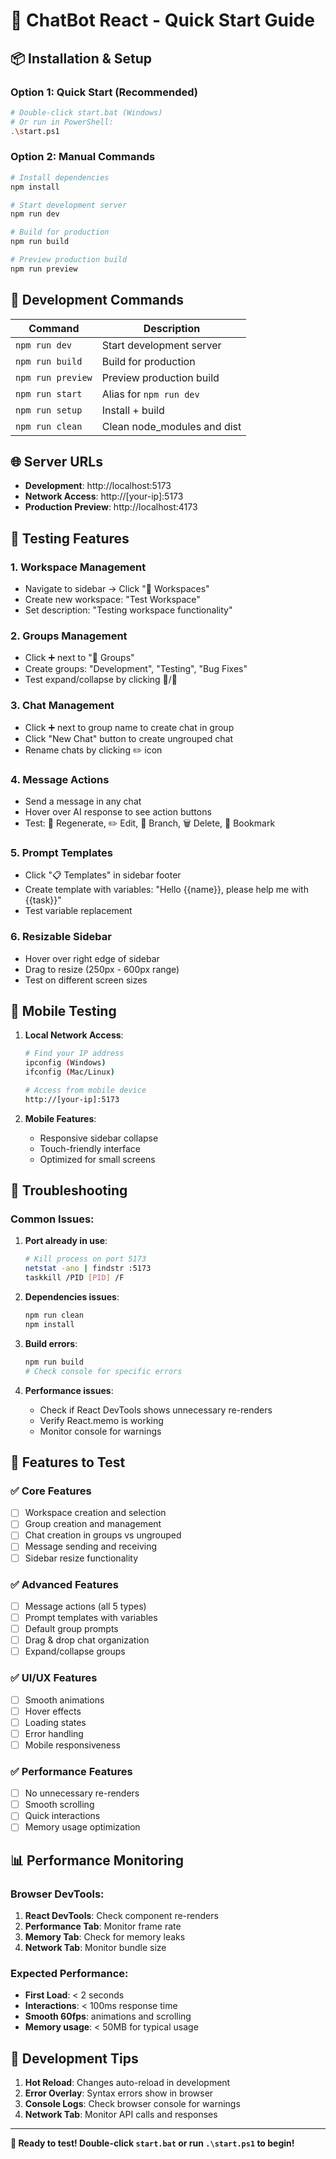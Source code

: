 # 🚀 ChatBot React - Quick Start Guide

## 📦 Installation & Setup

### Option 1: Quick Start (Recommended)
```bash
# Double-click start.bat (Windows)
# Or run in PowerShell:
.\start.ps1
```

### Option 2: Manual Commands
```bash
# Install dependencies
npm install

# Start development server
npm run dev

# Build for production
npm run build

# Preview production build
npm run preview
```

## 🔧 Development Commands

| Command | Description |
|---------|-------------|
| `npm run dev` | Start development server |
| `npm run build` | Build for production |
| `npm run preview` | Preview production build |
| `npm run start` | Alias for `npm run dev` |
| `npm run setup` | Install + build |
| `npm run clean` | Clean node_modules and dist |

## 🌐 Server URLs

- **Development**: http://localhost:5173
- **Network Access**: http://[your-ip]:5173
- **Production Preview**: http://localhost:4173

## 🎯 Testing Features

### 1. **Workspace Management**
- Navigate to sidebar → Click "🏢 Workspaces"
- Create new workspace: "Test Workspace"
- Set description: "Testing workspace functionality"

### 2. **Groups Management**
- Click ➕ next to "📁 Groups"
- Create groups: "Development", "Testing", "Bug Fixes"
- Test expand/collapse by clicking 📁/📂

### 3. **Chat Management**
- Click ➕ next to group name to create chat in group
- Click "New Chat" button to create ungrouped chat
- Rename chats by clicking ✏️ icon

### 4. **Message Actions**
- Send a message in any chat
- Hover over AI response to see action buttons
- Test: 🔄 Regenerate, ✏️ Edit, 🌿 Branch, 🗑️ Delete, 📖 Bookmark

### 5. **Prompt Templates**
- Click "📋 Templates" in sidebar footer
- Create template with variables: "Hello {{name}}, please help me with {{task}}"
- Test variable replacement

### 6. **Resizable Sidebar**
- Hover over right edge of sidebar
- Drag to resize (250px - 600px range)
- Test on different screen sizes

## 📱 Mobile Testing

1. **Local Network Access**:
   ```bash
   # Find your IP address
   ipconfig (Windows)
   ifconfig (Mac/Linux)
   
   # Access from mobile device
   http://[your-ip]:5173
   ```

2. **Mobile Features**:
   - Responsive sidebar collapse
   - Touch-friendly interface
   - Optimized for small screens

## 🐛 Troubleshooting

### Common Issues:

1. **Port already in use**:
   ```bash
   # Kill process on port 5173
   netstat -ano | findstr :5173
   taskkill /PID [PID] /F
   ```

2. **Dependencies issues**:
   ```bash
   npm run clean
   npm install
   ```

3. **Build errors**:
   ```bash
   npm run build
   # Check console for specific errors
   ```

4. **Performance issues**:
   - Check if React DevTools shows unnecessary re-renders
   - Verify React.memo is working
   - Monitor console for warnings

## 🎨 Features to Test

### ✅ **Core Features**
- [ ] Workspace creation and selection
- [ ] Group creation and management
- [ ] Chat creation in groups vs ungrouped
- [ ] Message sending and receiving
- [ ] Sidebar resize functionality

### ✅ **Advanced Features**
- [ ] Message actions (all 5 types)
- [ ] Prompt templates with variables
- [ ] Default group prompts
- [ ] Drag & drop chat organization
- [ ] Expand/collapse groups

### ✅ **UI/UX Features**
- [ ] Smooth animations
- [ ] Hover effects
- [ ] Loading states
- [ ] Error handling
- [ ] Mobile responsiveness

### ✅ **Performance Features**
- [ ] No unnecessary re-renders
- [ ] Smooth scrolling
- [ ] Quick interactions
- [ ] Memory usage optimization

## 📊 Performance Monitoring

### Browser DevTools:
1. **React DevTools**: Check component re-renders
2. **Performance Tab**: Monitor frame rate
3. **Memory Tab**: Check for memory leaks
4. **Network Tab**: Monitor bundle size

### Expected Performance:
- **First Load**: < 2 seconds
- **Interactions**: < 100ms response time
- **Smooth 60fps**: animations and scrolling
- **Memory usage**: < 50MB for typical usage

## 🔧 Development Tips

1. **Hot Reload**: Changes auto-reload in development
2. **Error Overlay**: Syntax errors show in browser
3. **Console Logs**: Check browser console for warnings
4. **Network Tab**: Monitor API calls and responses

---

**🎉 Ready to test! Double-click `start.bat` or run `.\start.ps1` to begin!**

